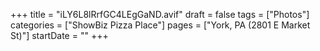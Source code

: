+++
title = "iLY6L8lRrfGC4LEgGaND.avif"
draft = false
tags = ["Photos"]
categories = ["ShowBiz Pizza Place"]
pages = ["York, PA (2801 E Market St)"]
startDate = ""
+++

